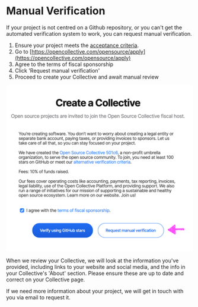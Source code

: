 # Manual Verification

If your project is not centred on a Github repository, or you can't get the automated verification system to work, you can request manual verification.

1. Ensure your project meets the [acceptance criteria](acceptance-criteria.md).
2. Go to [https://opencollective.com/opensource/apply](https://opencollective.com/opensource/apply)
3. Agree to the terms of fiscal sponsorship
4. Click 'Request manual verification'
5. Proceed to create your Collective and await manual review

![](<../.gitbook/assets/Screen Shot 2020-12-03 at 3.46.43 PM.png>)

When we review your Collective, we will look at the information you've provided, including links to your website and social media, and the info in your Collective's 'About' section. Please ensure these are up to date and correct on your Collective page.

If we need more information about your project, we will get in touch with you via email to request it.
